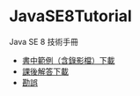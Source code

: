 JavaSE8Tutorial
===============

Java SE 8 技術手冊

- [書中範例（含錄影檔）下載](http://dlcenter.gotop.com.tw/SampleFiles/ACL042200/download/javase8_techbook_resources.zip)
- [課後解答下載](http://openhome.cc/upload/javase8-exercises.zip)
- [勘誤](correct_errors.md)

